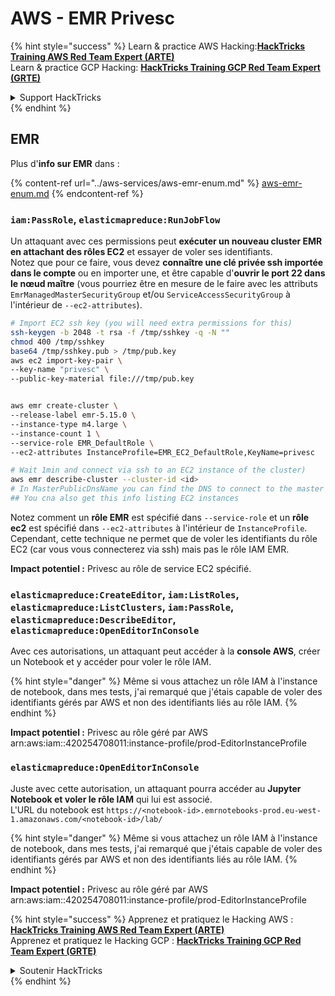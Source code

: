 # AWS - EMR Privesc

{% hint style="success" %}
Learn & practice AWS Hacking:<img src="../../../.gitbook/assets/image (1).png" alt="" data-size="line">[**HackTricks Training AWS Red Team Expert (ARTE)**](https://training.hacktricks.xyz/courses/arte)<img src="../../../.gitbook/assets/image (1).png" alt="" data-size="line">\
Learn & practice GCP Hacking: <img src="../../../.gitbook/assets/image (2).png" alt="" data-size="line">[**HackTricks Training GCP Red Team Expert (GRTE)**<img src="../../../.gitbook/assets/image (2).png" alt="" data-size="line">](https://training.hacktricks.xyz/courses/grte)

<details>

<summary>Support HackTricks</summary>

* Check the [**subscription plans**](https://github.com/sponsors/carlospolop)!
* **Join the** 💬 [**Discord group**](https://discord.gg/hRep4RUj7f) or the [**telegram group**](https://t.me/peass) or **follow** us on **Twitter** 🐦 [**@hacktricks\_live**](https://twitter.com/hacktricks\_live)**.**
* **Share hacking tricks by submitting PRs to the** [**HackTricks**](https://github.com/carlospolop/hacktricks) and [**HackTricks Cloud**](https://github.com/carlospolop/hacktricks-cloud) github repos.

</details>
{% endhint %}

## EMR

Plus d'**info sur EMR** dans :

{% content-ref url="../aws-services/aws-emr-enum.md" %}
[aws-emr-enum.md](../aws-services/aws-emr-enum.md)
{% endcontent-ref %}

### `iam:PassRole`, `elasticmapreduce:RunJobFlow`

Un attaquant avec ces permissions peut **exécuter un nouveau cluster EMR en attachant des rôles EC2** et essayer de voler ses identifiants.\
Notez que pour ce faire, vous devez **connaître une clé privée ssh importée dans le compte** ou en importer une, et être capable d'**ouvrir le port 22 dans le nœud maître** (vous pourriez être en mesure de le faire avec les attributs `EmrManagedMasterSecurityGroup` et/ou `ServiceAccessSecurityGroup` à l'intérieur de `--ec2-attributes`).
```bash
# Import EC2 ssh key (you will need extra permissions for this)
ssh-keygen -b 2048 -t rsa -f /tmp/sshkey -q -N ""
chmod 400 /tmp/sshkey
base64 /tmp/sshkey.pub > /tmp/pub.key
aws ec2 import-key-pair \
--key-name "privesc" \
--public-key-material file:///tmp/pub.key


aws emr create-cluster \
--release-label emr-5.15.0 \
--instance-type m4.large \
--instance-count 1 \
--service-role EMR_DefaultRole \
--ec2-attributes InstanceProfile=EMR_EC2_DefaultRole,KeyName=privesc

# Wait 1min and connect via ssh to an EC2 instance of the cluster)
aws emr describe-cluster --cluster-id <id>
# In MasterPublicDnsName you can find the DNS to connect to the master instance
## You cna also get this info listing EC2 instances
```
Notez comment un **rôle EMR** est spécifié dans `--service-role` et un **rôle ec2** est spécifié dans `--ec2-attributes` à l'intérieur de `InstanceProfile`. Cependant, cette technique ne permet que de voler les identifiants du rôle EC2 (car vous vous connecterez via ssh) mais pas le rôle IAM EMR.

**Impact potentiel :** Privesc au rôle de service EC2 spécifié.

### `elasticmapreduce:CreateEditor`, `iam:ListRoles`, `elasticmapreduce:ListClusters`, `iam:PassRole`, `elasticmapreduce:DescribeEditor`, `elasticmapreduce:OpenEditorInConsole`

Avec ces autorisations, un attaquant peut accéder à la **console AWS**, créer un Notebook et y accéder pour voler le rôle IAM.

{% hint style="danger" %}
Même si vous attachez un rôle IAM à l'instance de notebook, dans mes tests, j'ai remarqué que j'étais capable de voler des identifiants gérés par AWS et non des identifiants liés au rôle IAM.
{% endhint %}

**Impact potentiel :** Privesc au rôle géré par AWS arn:aws:iam::420254708011:instance-profile/prod-EditorInstanceProfile

### `elasticmapreduce:OpenEditorInConsole`

Juste avec cette autorisation, un attaquant pourra accéder au **Jupyter Notebook et voler le rôle IAM** qui lui est associé.\
L'URL du notebook est `https://<notebook-id>.emrnotebooks-prod.eu-west-1.amazonaws.com/<notebook-id>/lab/`

{% hint style="danger" %}
Même si vous attachez un rôle IAM à l'instance de notebook, dans mes tests, j'ai remarqué que j'étais capable de voler des identifiants gérés par AWS et non des identifiants liés au rôle IAM.
{% endhint %}

**Impact potentiel :** Privesc au rôle géré par AWS arn:aws:iam::420254708011:instance-profile/prod-EditorInstanceProfile

{% hint style="success" %}
Apprenez et pratiquez le Hacking AWS :<img src="../../../.gitbook/assets/image (1).png" alt="" data-size="line">[**HackTricks Training AWS Red Team Expert (ARTE)**](https://training.hacktricks.xyz/courses/arte)<img src="../../../.gitbook/assets/image (1).png" alt="" data-size="line">\
Apprenez et pratiquez le Hacking GCP : <img src="../../../.gitbook/assets/image (2).png" alt="" data-size="line">[**HackTricks Training GCP Red Team Expert (GRTE)**<img src="../../../.gitbook/assets/image (2).png" alt="" data-size="line">](https://training.hacktricks.xyz/courses/grte)

<details>

<summary>Soutenir HackTricks</summary>

* Consultez les [**plans d'abonnement**](https://github.com/sponsors/carlospolop) !
* **Rejoignez le** 💬 [**groupe Discord**](https://discord.gg/hRep4RUj7f) ou le [**groupe telegram**](https://t.me/peass) ou **suivez-nous** sur **Twitter** 🐦 [**@hacktricks\_live**](https://twitter.com/hacktricks\_live)**.**
* **Partagez des astuces de hacking en soumettant des PRs aux** [**HackTricks**](https://github.com/carlospolop/hacktricks) et [**HackTricks Cloud**](https://github.com/carlospolop/hacktricks-cloud) dépôts github.

</details>
{% endhint %}

